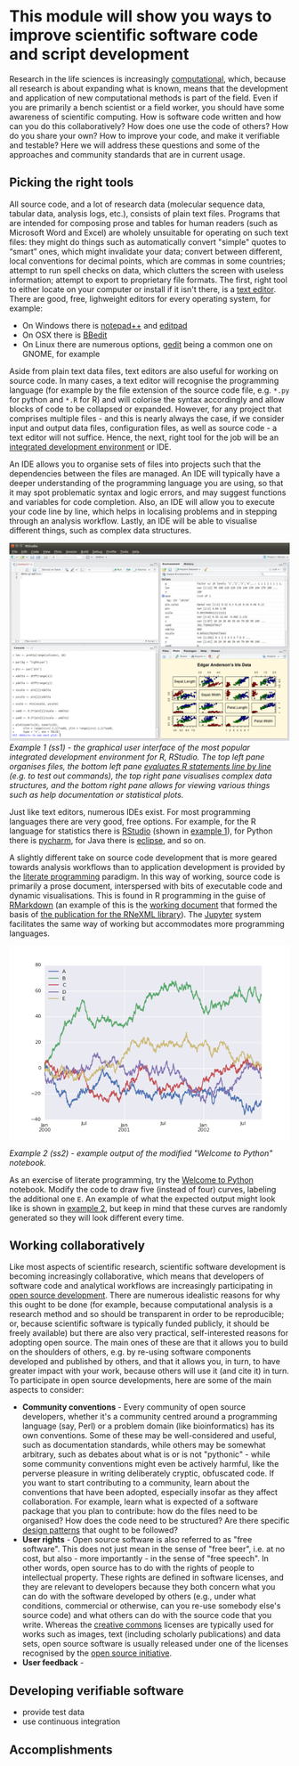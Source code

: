 This module will show you ways to improve scientific software code and script development
=========================================================================================
Research in the life sciences is increasingly [computational](https://doi.org/10.1371/journal.pbio.2002050), which, 
because all research is about expanding what is known, means that the development and application of new 
computational methods is part of the field. Even if you are primarily a bench scientist or a field worker, you should 
have some awareness of scientific computing. How is software code written and how can you do this collaboratively? 
How does one use the code of others? How do you share your own? How to improve your code, and make it verifiable and 
testable? Here we will address these questions and some of the approaches and community standards that are in current 
usage.

Picking the right tools
-----------------------
All source code, and a lot of research data (molecular sequence data, tabular data, analysis logs, etc.), consists of 
plain text files. Programs that are intended for composing prose and tables for human readers (such as Microsoft 
Word and Excel) are wholely unsuitable for operating on such text files: they might do things such as automatically 
convert "simple" quotes to “smart” ones, which might invalidate your data; convert between different, local 
conventions for decimal points, which are commas in some countries; attempt to run spell checks on data, which 
clutters the screen with useless information; attempt to export to proprietary file formats. The first, right tool to
either locate on your computer or install if it isn't there, is a [text editor](https://en.wikipedia.org/wiki/Text_editor).
There are good, free, lighweight editors for every operating system, for example:

- On Windows there is [notepad++](https://notepad-plus-plus.org/) and [editpad](https://www.editpadlite.com/)
- On OSX there is [BBedit](https://www.barebones.com/products/bbedit/)
- On Linux there are numerous options, [gedit](http://www.gedit.org/) being a common one on GNOME, for example

Aside from plain text data files, text editors are also useful for working on source code. In many cases, a text editor
will recognise the programming language (for example by the file extension of the source code file, e.g. `*.py` for
python and `*.R` for R) and will colorise the syntax accordingly and allow blocks of code to be collapsed or expanded.
However, for any project that comprises multiple files - and this is nearly always the case, if we consider input and
output data files, configuration files, as well as source code - a text editor will not suffice. Hence, the next, right
tool for the job will be an [integrated development environment](https://en.wikipedia.org/wiki/Integrated_development_environment)
or IDE.

An IDE allows you to organise sets of files into projects such that the dependencies between the files are managed. An
IDE will typically have a deeper understanding of the programming language you are using, so that it may spot problematic
syntax and logic errors, and may suggest functions and variables for code completion. Also, an IDE will allow you to execute
your code line by line, which helps in localising problems and in stepping through an analysis workflow. Lastly, an IDE
will be able to visualise different things, such as complex data structures.

<a name="ss1"></a>
![Example 1, the graphical user interface of the most popular integrated development environment for R, RStudio](SS1.png)
_Example 1 (ss1) - the graphical user interface of the most popular integrated development environment for R, RStudio. The
top left pane organises files, the bottom left pane [evaluates R statements line by line](https://en.wikipedia.org/wiki/Read%E2%80%93eval%E2%80%93print_loop)
 (e.g. to test out commands), the top right pane visualises complex data structures, and the bottom right pane allows for
viewing various things such as help documentation or statistical plots._

Just like text editors, numerous IDEs exist. For most programming languages there are very good, free options. For example,
for the R language for statistics there is [RStudio](https://www.rstudio.com) (shown in [example 1](#ss1)), for Python 
there is [pycharm](https://www.jetbrains.com/pycharm/), for Java there is [eclipse](https://www.eclipse.org/), and so on.

A slightly different take on source code development that is more geared towards analysis workflows than to application
development is provided by the [literate programming](https://en.wikipedia.org/wiki/Literate_programming) paradigm. In this
way of working, source code is primarily a prose document, interspersed with bits of executable code and dynamic 
visualisations. This is found in R programming in the guise of [RMarkdown](http://rmarkdown.rstudio.com/) (an example of
this is the [working document](https://github.com/ropensci/RNeXML/blob/master/manuscripts/manuscript.Rmd) that formed the
basis of [the publication for the RNeXML library](http://doi.org/10.1111/2041-210X.12469)). The [Jupyter](http://jupyter.org/) 
system facilitates the same way of working but accommodates more programming languages.

<a name="ss2"></a>
![Example 2, example output of the "Welcome to Python" notebook](SS2.png)

_Example 2 (ss2) - example output of the modified "Welcome to Python" notebook._

As an exercise of literate programming, try the [Welcome to Python](https://try.jupyter.org/) notebook. Modify the code to draw
five (instead of four) curves, labeling the additional one `E`. An example of what the expected output might look like is 
shown in [example 2](#ss2), but keep in mind that these curves are randomly generated so they will look different every time.

Working collaboratively
-----------------------
Like most aspects of scientific research, scientific software development is becoming increasingly collaborative, which means
that developers of software code and analytical workflows are increasingly participating in [open source development](https://en.wikipedia.org/wiki/Open-source_software_development).
There are numerous idealistic reasons for why this ought to be done (for example, because computational analysis is a
research method and so should be transparent in order to be reproducible; or, because scientific software is typically 
funded publicly, it should be freely available) but there are also very practical, self-interested reasons for adopting 
open source. The main ones of these are that it allows you to build on the shoulders of others, e.g. by re-using software
components developed and published by others, and that it allows you, in turn, to have greater impact with your work, 
because others will use it (and cite it) in turn. To participate in open source developments, here are some of the main
aspects to consider:

- **Community conventions** - Every community of open source developers, whether it's a community centred around a 
  programming language (say, Perl) or a problem domain (like bioinformatics) has its own conventions. Some of these may
  be well-considered and useful, such as documentation standards, while others may be somewhat arbitrary, such as 
  debates about what is or is not "pythonic" - while some community conventions might even be actively harmful, like 
  the perverse pleasure in writing deliberately cryptic, obfuscated code. If you want to start contributing to a community,
  learn about the conventions that have been adopted, especially insofar as they affect collaboration. For example, learn
  what is expected of a software package that you plan to contribute: how do the files need to be organised? How does the
  code need to be structured? Are there specific [design patterns](https://en.wikipedia.org/wiki/Software_design_pattern) 
  that ought to be followed? 
- **User rights** - Open source software is also referred to as "free software". This does not just mean in the sense of
  "free beer", i.e. at no cost, but also - more importantly - in the sense of "free speech". In other words, open source
  has to do with the rights of people to intellectual property. These rights are defined in software licenses, and they
  are relevant to developers because they both concern what you can do with the software developed by others (e.g., under
  what conditions, commercial or otherwise, can you re-use somebody else's source code) and what others can do with the 
  source code that you write. Whereas the [creative commons](https://creativecommons.org/) licenses are typically used for 
  works such as images, text (including scholarly publications) and data sets, open source software is usually released 
  under one of the licenses recognised by the [open source initiative](https://opensource.org/).
- **User feedback** - 

Developing verifiable software
------------------------------
- provide test data
- use continuous integration

Accomplishments
---------------
